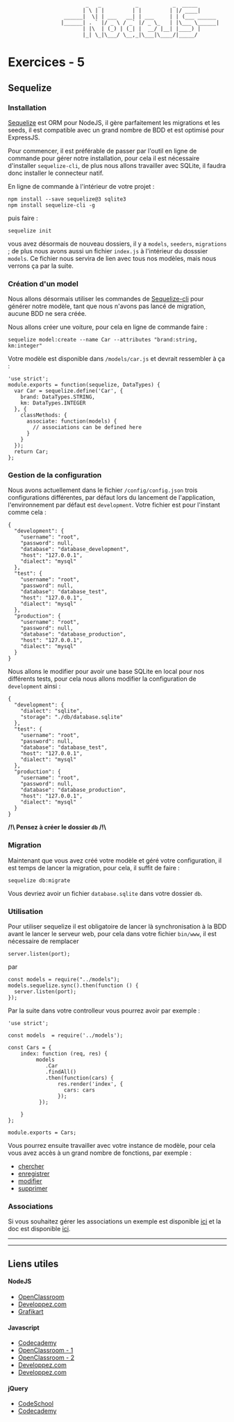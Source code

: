 				             _   _           _           _  _____
				            | \ | |         | |         | |/ ____|
				      ______|  \| | ___   __| | ___     | | (___ ______
				     |______| . ` |/ _ \ / _` |/ _ \_   | |\___ \______|
				            | |\  | (_) | (_| |  __/ |__| |____) |
				            |_| \_|\___/ \__,_|\___|\____/|_____/



# Exercices - 5

## Sequelize

### Installation

[Sequelize](http://sequelizejs.com) est ORM pour NodeJS, il gère parfaitement les migrations et les seeds, il est compatible avec un grand nombre de BDD et est optimisé pour ExpressJS.


Pour commencer, il est préférable de passer par l'outil en ligne de commande pour gérer notre installation, pour cela il est nécessaire d'installer `sequelize-cli`, de plus nous allons travailler avec SQLite, il faudra donc installer le connecteur natif.

En ligne de commande à l'intérieur de votre projet :

```
npm install --save sequelize@3 sqlite3
npm install sequelize-cli -g
```

puis faire :

```
sequelize init
```

vous avez désormais de nouveau dossiers, il y a `models`, `seeders`, `migrations` ; de plus nous avons aussi un fichier `index.js` à l'intérieur du dosssier `models`. Ce fichier nous servira de lien avec tous nos modèles, mais nous verrons ça par la suite.



### Création d'un model

Nous allons désormais utiliser les commandes de [Sequelize-cli](https://github.com/sequelize/cli) pour générer notre modèle, tant que nous n'avons pas lancé de migration, aucune BDD ne sera créée.

Nous allons créer une voiture, pour cela en ligne de commande faire :

```
sequelize model:create --name Car --attributes "brand:string, km:integer"
```

Votre modèle est disponible dans `/models/car.js` et devrait ressembler à ça :

```
'use strict';
module.exports = function(sequelize, DataTypes) {
  var Car = sequelize.define('Car', {
    brand: DataTypes.STRING,
    km: DataTypes.INTEGER
  }, {
    classMethods: {
      associate: function(models) {
        // associations can be defined here
      }
    }
  });
  return Car;
};
```

### Gestion de la configuration

Nous avons actuellement dans le fichier `/config/config.json` trois configurations différentes, par défaut lors du lancement de l'application, l'environnement par défaut est `development`. Votre fichier est pour l'instant comme cela :

```
{
  "development": {
    "username": "root",
    "password": null,
    "database": "database_development",
    "host": "127.0.0.1",
    "dialect": "mysql"
  },
  "test": {
    "username": "root",
    "password": null,
    "database": "database_test",
    "host": "127.0.0.1",
    "dialect": "mysql"
  },
  "production": {
    "username": "root",
    "password": null,
    "database": "database_production",
    "host": "127.0.0.1",
    "dialect": "mysql"
  }
}
```

Nous allons le modifier pour avoir une base SQLite en local pour nos différents tests, pour cela nous allons modifier la configuration de `development` ainsi :

```
{
  "development": {
	"dialect": "sqlite",
	"storage": "./db/database.sqlite"
  },
  "test": {
    "username": "root",
    "password": null,
    "database": "database_test",
    "host": "127.0.0.1",
    "dialect": "mysql"
  },
  "production": {
    "username": "root",
    "password": null,
    "database": "database_production",
    "host": "127.0.0.1",
    "dialect": "mysql"
  }
}
```

__\/!\  Pensez à créer le dossier `db`  /!\\__

### Migration

Maintenant que vous avez créé votre modèle et géré votre configuration, il est temps de lancer la migration, pour cela, il suffit de faire :

```
sequelize db:migrate
```

Vous devriez avoir un fichier `database.sqlite` dans votre dossier `db`.


### Utilisation

Pour utiliser sequelize il est obligatoire de lancer là synchronisation à la BDD avant le lancer le serveur web, pour cela dans votre fichier `bin/www`, il est nécessaire de remplacer

```
server.listen(port);
```

par

```
const models = require("../models");
models.sequelize.sync().then(function () {
  server.listen(port);
});
```

Par la suite dans votre controlleur vous pourrez avoir par exemple :

```
'use strict';

const models  = require('../models');

const Cars = {
    index: function (req, res) {
         models
            .Car
            .findAll()
            .then(function(cars) {
                res.render('index', {
                  cars: cars
                });
          });

    }
};

module.exports = Cars;

```

Vous pourrez ensuite travailler avec votre instance de modèle, pour cela vous avez accès à un grand nombre de fonctions, par exemple :

* [chercher](http://docs.sequelizejs.com/en/latest/docs/querying/)
* [enregistrer](http://docs.sequelizejs.com/en/latest/docs/instances/#creating-persistent-instances)
* [modifier](http://docs.sequelizejs.com/en/latest/docs/instances/#updating-saving-persisting-an-instance)
* [supprimer](http://docs.sequelizejs.com/en/latest/docs/instances/#destroying-deleting-persistent-instances)

### Associations

Si vous souhaitez gérer les associations un exemple est disponible [ici](http://docs.sequelizejs.com/en/1.7.0/articles/express/#modelsuserjs) et la doc est disponible [ici](http://docs.sequelizejs.com/en/latest/docs/associations/).

__________
__________

## Liens utiles

#### NodeJS

* [OpenClassroom](https://openclassrooms.com/courses/des-applications-ultra-rapides-avec-node-js)
* [Developpez.com](http://nodejs.developpez.com/tutoriels/javascript/node-js-livre-debutant/)
* [Grafikart](http://www.grafikart.fr/tutoriels/nodejs/nodejs-socketio-tchat-366)

#### Javascript

* [Codecademy](https://www.codecademy.com/tracks/javascript)
* [OpenClassroom - 1](https://openclassrooms.com/courses/tout-sur-le-javascript)
* [OpenClassroom - 2](https://openclassrooms.com/courses/dynamisez-vos-sites-web-avec-javascript)
* [Developpez.com](http://javascript.developpez.com/cours/)
* [Developpez.com](http://javascript.developpez.com/cours/)

#### jQuery

* [CodeSchool](https://www.codeschool.com/courses/try-jquery)
* [Codecademy](https://www.codecademy.com/tracks/jquery)
